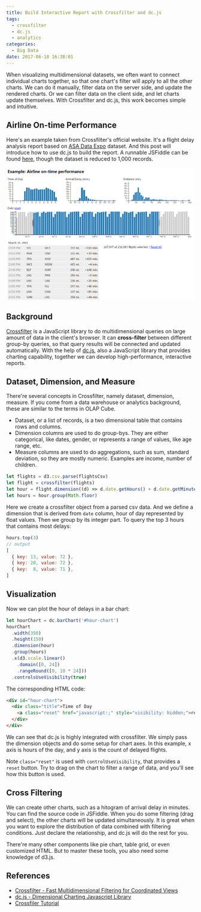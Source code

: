 ```yaml
---
title: Build Interactive Report with Crossfilter and dc.js
tags:
  - crossfilter
  - dc.js
  - analytics
categories:
  - Big Data
date: 2017-06-18 16:38:01
---
```



When visualizing multidimensional datasets, we often want to connect individual charts together, so that one chart's filter will apply to all the other charts. We can do it manually, filter data on the server side, and update the rendered charts. Or we can filter data on the client side, and let charts update themselves. With Crossfilter and dc.js, this work becomes simple and intuitive.

## Airline On-time Performance

Here's an example taken from Crossfilter's official website. It's a flight delay analysis report based on [ASA Data Expo](http://stat-computing.org/dataexpo/2009/) dataset. And this post will introduce how to use dc.js to build the report. A runnable JSFiddle can be found [here](https://jsfiddle.net/zjerryj/gjao9sws/), though the dataset is reduced to 1,000 records.

![](/images/airline-ontime-performance.png)

<!-- more -->

## Background

[Crossfilter](http://crossfilter.github.io/crossfilter/) is a JavaScript library to do multidimensional queries on large amount of data in the client's browser. It can **cross-filter** between different group-by queries, so that query results will be connected and updated automatically. With the help of [dc.js](https://dc-js.github.io/dc.js/), also a JavaScript library that provides charting capability, together we can develop high-performance, interactive reports.

## Dataset, Dimension, and Measure

There're several concepts in Crossfilter, namely dataset, dimension, measure. If you come from a data warehouse or analytics background, these are similar to the terms in OLAP Cube.

* Dataset, or a list of records, is a two dimensional table that contains rows and columns.
* Dimension columns are used to do group-bys. They are either categorical, like dates, gender, or represents a range of values, like age range, etc.
* Measure columns are used to do aggregations, such as sum, standard deviation, so they are mostly numeric. Examples are income, number of children.

```js
let flights = d3.csv.parse(flightsCsv)
let flight = crossfilter(flights)
let hour = flight.dimension((d) => d.date.getHours() + d.date.getMinutes() / 60)
let hours = hour.group(Math.floor)
```

Here we create a crossfilter object from a parsed csv data. And we define a dimension that is derived from `date` column, hour of day represented by float values. Then we group by its integer part. To query the top 3 hours that contains most delays:

```js
hours.top(3)
// output
[
  { key: 13, value: 72 },
  { key: 20, value: 72 },
  { key:  8, value: 71 },
]
```

## Visualization

Now we can plot the hour of delays in a bar chart:

```js
let hourChart = dc.barChart('#hour-chart')
hourChart
  .width(350)
  .height(150)
  .dimension(hour)
  .group(hours)
  .x(d3.scale.linear()
    .domain([0, 24])
    .rangeRound([0, 10 * 24]))
  .controlsUseVisibility(true)
```

The corresponding HTML code:

```html
<div id="hour-chart">
  <div class="title">Time of Day
    <a class="reset" href="javascript:;" style="visibility: hidden;">reset</a>
  </div>
</div>
```

We can see that dc.js is highly integrated with crossfilter. We simply pass the dimension objects and do some setup for chart axes. In this example, x axis is hours of the day, and y axis is the count of delayed flights.

Note `class="reset"` is used with `controlUseVisibility`, that provides a `reset` button. Try to drag on the chart to filter a range of data, and you'll see how this button is used.

## Cross Filtering

We can create other charts, such as a hitogram of arrival delay in minutes. You can find the source code in JSFiddle. When you do some filtering (drag and select), the other charts will be updated simultaneously. It is great when you want to explore the distribution of data combined with filtering conditions. Just declare the relationship, and dc.js will do the rest for you.

There're many other components like pie chart, table grid, or even customized HTML. But to master these tools, you also need some knowledge of d3.js.

## References

* [Crossfilter - Fast Multidimensional Filtering for Coordinated Views](http://crossfilter.github.io/crossfilter/)
* [dc.js - Dimensional Charting Javascript Library](https://dc-js.github.io/dc.js/)
* [Crossfiler Tutorial](http://blog.rusty.io/2012/09/17/crossfilter-tutorial/)
